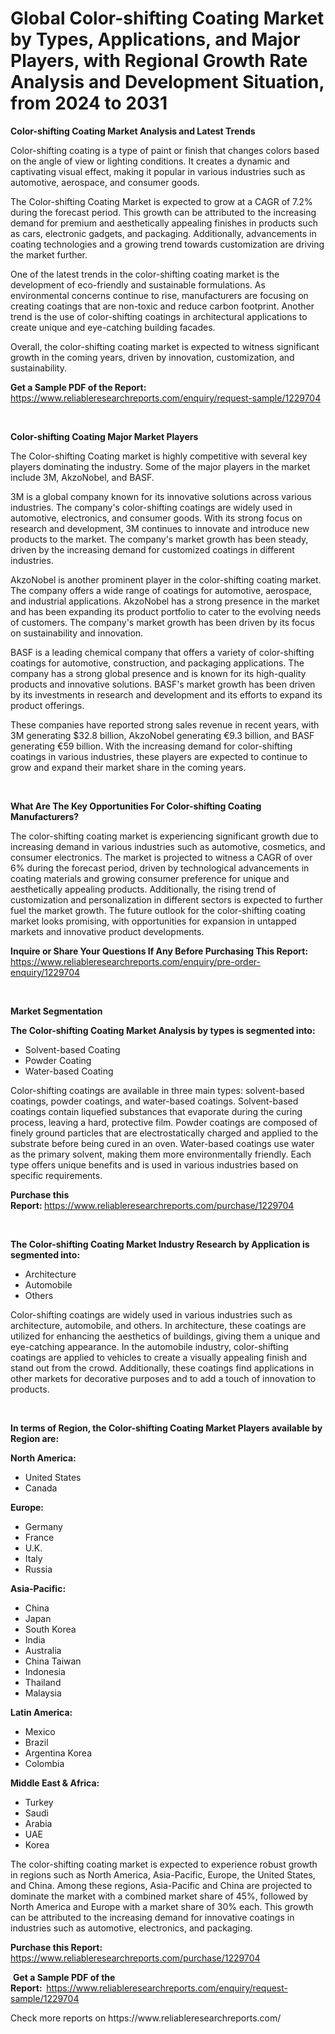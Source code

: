 <p><h1>Global Color-shifting Coating Market by Types, Applications, and Major Players, with Regional Growth Rate Analysis and Development Situation, from 2024 to 2031</h1></p><p><strong>Color-shifting Coating Market Analysis and Latest Trends</strong></p>
<p><p>Color-shifting coating is a type of paint or finish that changes colors based on the angle of view or lighting conditions. It creates a dynamic and captivating visual effect, making it popular in various industries such as automotive, aerospace, and consumer goods.</p><p>The Color-shifting Coating Market is expected to grow at a CAGR of 7.2% during the forecast period. This growth can be attributed to the increasing demand for premium and aesthetically appealing finishes in products such as cars, electronic gadgets, and packaging. Additionally, advancements in coating technologies and a growing trend towards customization are driving the market further.</p><p>One of the latest trends in the color-shifting coating market is the development of eco-friendly and sustainable formulations. As environmental concerns continue to rise, manufacturers are focusing on creating coatings that are non-toxic and reduce carbon footprint. Another trend is the use of color-shifting coatings in architectural applications to create unique and eye-catching building facades.</p><p>Overall, the color-shifting coating market is expected to witness significant growth in the coming years, driven by innovation, customization, and sustainability.</p></p>
<p><strong>Get a Sample PDF of the Report:&nbsp;</strong> <a href="https://www.reliableresearchreports.com/enquiry/request-sample/1229704">https://www.reliableresearchreports.com/enquiry/request-sample/1229704</a></p>
<p>&nbsp;</p>
<p><strong>Color-shifting Coating Major Market Players</strong></p>
<p><p>The Color-shifting Coating market is highly competitive with several key players dominating the industry. Some of the major players in the market include 3M, AkzoNobel, and BASF.</p><p>3M is a global company known for its innovative solutions across various industries. The company's color-shifting coatings are widely used in automotive, electronics, and consumer goods. With its strong focus on research and development, 3M continues to innovate and introduce new products to the market. The company's market growth has been steady, driven by the increasing demand for customized coatings in different industries.</p><p>AkzoNobel is another prominent player in the color-shifting coating market. The company offers a wide range of coatings for automotive, aerospace, and industrial applications. AkzoNobel has a strong presence in the market and has been expanding its product portfolio to cater to the evolving needs of customers. The company's market growth has been driven by its focus on sustainability and innovation.</p><p>BASF is a leading chemical company that offers a variety of color-shifting coatings for automotive, construction, and packaging applications. The company has a strong global presence and is known for its high-quality products and innovative solutions. BASF's market growth has been driven by its investments in research and development and its efforts to expand its product offerings.</p><p>These companies have reported strong sales revenue in recent years, with 3M generating $32.8 billion, AkzoNobel generating €9.3 billion, and BASF generating €59 billion. With the increasing demand for color-shifting coatings in various industries, these players are expected to continue to grow and expand their market share in the coming years.</p></p>
<p>&nbsp;</p>
<p><strong>What Are The Key Opportunities For Color-shifting Coating Manufacturers?</strong></p>
<p><p>The color-shifting coating market is experiencing significant growth due to increasing demand in various industries such as automotive, cosmetics, and consumer electronics. The market is projected to witness a CAGR of over 6% during the forecast period, driven by technological advancements in coating materials and growing consumer preference for unique and aesthetically appealing products. Additionally, the rising trend of customization and personalization in different sectors is expected to further fuel the market growth. The future outlook for the color-shifting coating market looks promising, with opportunities for expansion in untapped markets and innovative product developments.</p></p>
<p><strong>Inquire or Share Your Questions If Any Before Purchasing This Report:</strong> <a href="https://www.reliableresearchreports.com/enquiry/pre-order-enquiry/1229704">https://www.reliableresearchreports.com/enquiry/pre-order-enquiry/1229704</a></p>
<p>&nbsp;</p>
<p><strong>Market Segmentation</strong></p>
<p><strong>The Color-shifting Coating Market Analysis by types is segmented into:</strong></p>
<p><ul><li>Solvent-based Coating</li><li>Powder Coating</li><li>Water-based Coating</li></ul></p>
<p><p>Color-shifting coatings are available in three main types: solvent-based coatings, powder coatings, and water-based coatings. Solvent-based coatings contain liquefied substances that evaporate during the curing process, leaving a hard, protective film. Powder coatings are composed of finely ground particles that are electrostatically charged and applied to the substrate before being cured in an oven. Water-based coatings use water as the primary solvent, making them more environmentally friendly. Each type offers unique benefits and is used in various industries based on specific requirements.</p></p>
<p><strong>Purchase this Report:&nbsp;</strong><a href="https://www.reliableresearchreports.com/purchase/1229704">https://www.reliableresearchreports.com/purchase/1229704</a></p>
<p>&nbsp;</p>
<p><strong>The Color-shifting Coating Market Industry Research by Application is segmented into:</strong></p>
<p><ul><li>Architecture</li><li>Automobile</li><li>Others</li></ul></p>
<p><p>Color-shifting coatings are widely used in various industries such as architecture, automobile, and others. In architecture, these coatings are utilized for enhancing the aesthetics of buildings, giving them a unique and eye-catching appearance. In the automobile industry, color-shifting coatings are applied to vehicles to create a visually appealing finish and stand out from the crowd. Additionally, these coatings find applications in other markets for decorative purposes and to add a touch of innovation to products.</p></p>
<p>&nbsp;</p>
<p><strong>In terms of Region, the Color-shifting Coating Market Players available by Region are:</strong></p>
<p>
    <p> <strong> North America: </strong>
        <ul>
            <li>United States</li>
            <li>Canada</li>
        </ul>
        </p> 
    <p> <strong> Europe: </strong>
        <ul>
            <li>Germany</li>
            <li>France</li>
            <li>U.K.</li>
            <li>Italy</li>
            <li>Russia</li>
        </ul>
        </p> 
    <p> <strong> Asia-Pacific: </strong>
        <ul>
            <li>China</li>
            <li>Japan</li>
            <li>South Korea</li>
            <li>India</li>
            <li>Australia</li>
            <li>China Taiwan</li>
            <li>Indonesia</li>
            <li>Thailand</li>
            <li>Malaysia</li>
        </ul>
        </p> 
    <p> <strong> Latin America: </strong>
        <ul>
            <li>Mexico</li>
            <li>Brazil</li>
            <li>Argentina Korea</li>
            <li>Colombia</li>
        </ul>
        </p> 
    <p> <strong> Middle East & Africa: </strong>
        <ul>
            <li>Turkey</li>
            <li>Saudi</li>
            <li>Arabia</li>
            <li>UAE</li>
            <li>Korea</li>
        </ul>
    </p>
    </p>
<p><p>The color-shifting coating market is expected to experience robust growth in regions such as North America, Asia-Pacific, Europe, the United States, and China. Among these regions, Asia-Pacific and China are projected to dominate the market with a combined market share of 45%, followed by North America and Europe with a market share of 30% each. This growth can be attributed to the increasing demand for innovative coatings in industries such as automotive, electronics, and packaging.</p></p>
<p><strong>Purchase this Report: </strong><a href="https://www.reliableresearchreports.com/purchase/1229704">https://www.reliableresearchreports.com/purchase/1229704</a></p>
<p>&nbsp;<strong>Get a Sample PDF of the Report:&nbsp;&nbsp;</strong><a href="https://www.reliableresearchreports.com/enquiry/request-sample/1229704">https://www.reliableresearchreports.com/enquiry/request-sample/1229704</a></p>
<p><strong></strong></p>
<p>Check more reports on https://www.reliableresearchreports.com/</p>